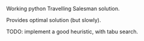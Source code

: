 
Working python Travelling Salesman solution.

Provides optimal solution (but slowly). 

TODO: implement a good heuristic, with tabu search.
